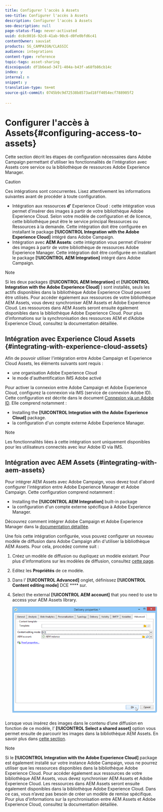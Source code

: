 ```yaml
---
title: Configurer l'accès à Assets
seo-title: Configurer l'accès à Assets
description: Configurer l'accès à Assets
seo-description: null
page-status-flag: never-activated
uuid: dc8c0016-92c8-41ab-98c6-d0fe0bfd6c41
contentOwner: sauviat
products: SG_CAMPAIGN/CLASSIC
audience: integrations
content-type: reference
topic-tags: asset-sharing
discoiquuid: df1b6ead-3471-404a-b43f-a68fb86cb14c
index: y
internal: n
snippet: y
translation-type: tm+mt
source-git-commit: 0745b9c9d72538b8573ad18ff4054ecf788905f2

---
```



# Configurer l&#39;accès à Assets{#configuring-access-to-assets}

Cette section décrit les étapes de configuration nécessaires dans Adobe Campaign permettant d&#39;utiliser les fonctionnalités de l&#39;intégration avec Assets core service ou la bibliothèque de ressources Adobe Experience Manager.

>[!CAUTION]
>
>Ces intégrations sont concurrentes. Lisez attentivement les informations suivantes avant de procéder à toute configuration.

* Intégration aux ressources **d’** Experience Cloud : cette intégration vous permet d’insérer des images à partir de votre bibliothèque Adobe Experience Cloud. Selon votre modèle de configuration et de licence, cette bibliothèque peut être le service principal Ressources ou Ressources à la demande. Cette intégration doit être configurée en installant le package **[!UICONTROL Integration with the Adobe Experience Cloud]** intégré dans Adobe Campaign.
* Intégration avec **AEM Assets**: cette intégration vous permet d’insérer des images à partir de votre bibliothèque de ressources Adobe Experience Manager. Cette intégration doit être configurée en installant le package **[!UICONTROL AEM Integration]** intégré dans Adobe Campaign.

>[!NOTE]
>
>Si les deux packages (**[!UICONTROL AEM Integration]** et **[!UICONTROL Integration with the Adobe Experience Cloud]** ) sont installés, seuls les actifs disponibles dans la bibliothèque Adobe Experience Cloud peuvent être utilisés. Pour accéder également aux ressources de votre bibliothèque AEM Assets, vous devez synchroniser AEM Assets et Adobe Experience Cloud. Les ressources dans AEM Assets seront ensuite également disponibles dans la bibliothèque Adobe Experience Cloud. Pour plus d’informations sur la synchronisation des ressources AEM et d’Adobe Experience Cloud, consultez la documentation [](https://docs.adobe.com/docs/en/aod/overview/collaborating/aem-assets-aod-sync.html)détaillée.

## Intégration avec Experience Cloud Assets {#integrating-with-experience-cloud-assets}

Afin de pouvoir utiliser l&#39;intégration entre Adobe Campaign et Experience Cloud Assets, les éléments suivants sont requis :

* une organisation Adobe Experience Cloud
* le mode d&#39;authentification IMS Adobe activé

Pour activer la connexion entre Adobe Campaign et Adobe Experience Cloud, configurez la connexion via IMS (service de connexion Adobe ID). Cette configuration est décrite dans le document [Connexion via un Adobe ID](../../integrations/using/about-adobe-id.md). Elle comprend notamment :

* Installing the **[!UICONTROL Integration with the Adobe Experience Cloud]** package.
* la configuration d&#39;un compte externe Adobe Experience Manager.

>[!NOTE]
>
>Les fonctionnalités liées à cette intégration sont uniquement disponibles pour les utilisateurs connectés avec leur Adobe ID via IMS.

## Intégration avec AEM Assets {#integrating-with-aem-assets}

Pour intégrer AEM Assets avec Adobe Campaign, vous devez tout d&#39;abord configurer l&#39;intégration entre Adobe Experience Manager et Adobe Campaign. Cette configuration comprend notamment :

* Installing the **[!UICONTROL AEM Integration]** built-in package
* la configuration d&#39;un compte externe spécifique à Adobe Experience Manager.

Découvrez comment intégrer Adobe Campaign et Adobe Experience Manager dans la [documentation détaillée](../../integrations/using/about-adobe-experience-manager.md).

Une fois cette intégration configurée, vous pouvez configurer un nouveau modèle de diffusion dans Adobe Campaign afin d&#39;utiliser la bibliothèque AEM Assets. Pour cela, procédez comme suit :

1. Créez un modèle de diffusion ou dupliquez un modèle existant. Pour plus d&#39;informations sur les modèles de diffusion, consultez [cette page](../../delivery/using/about-templates.md).
1. Editez les **Propriétés** de ce modèle.
1. Dans l’ **[!UICONTROL Advanced]** onglet, définissez **[!UICONTROL Content editing mode]** DCE **** sur.
1. Select the external **[!UICONTROL AEM account]** that you need to use to access your AEM Assets library.

   ![](assets/dam_aem_assets1.png)

Lorsque vous insérez des images dans le contenu d’une diffusion en fonction de ce modèle, l’ **[!UICONTROL Select a shared asset]** option vous permet ensuite de parcourir les images dans la bibliothèque AEM Assets. En savoir plus dans [cette section](../../integrations/using/inserting-a-shared-asset.md).

>[!NOTE]
>
>Si le **[!UICONTROL Integration with the Adobe Experience Cloud]** package est également installé sur votre instance Adobe Campaign, vous ne pourrez utiliser que les ressources disponibles dans la bibliothèque Adobe Experience Cloud. Pour accéder également aux ressources de votre bibliothèque AEM Assets, vous devez synchroniser AEM Assets et Adobe Experience Cloud. Les ressources dans AEM Assets seront ensuite également disponibles dans la bibliothèque Adobe Experience Cloud. Dans ce cas, vous n’avez pas besoin de créer un modèle de remise spécifique. Pour plus d’informations sur la synchronisation entre AEM Assets et Adobe Experience Cloud, consultez la documentation [](https://docs.adobe.com/docs/en/aod/overview/collaborating/aem-assets-aod-sync.html)détaillée.

